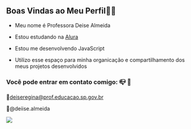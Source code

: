 ## Boas Vindas ao Meu Perfil🥰💚

- Meu nome é Professora Deise Almeida

* Estou estudando na [Alura](https://alura.com.br)
  
- Estou me desenvolvendo JavaScript
  
- Utilizo esse espaço para minha organicação e compartilhamento dos meus projetos desenvolvidos

### Você pode entrar em contato comigo: 📪 📧
📍deiseregina@prof.educacao.sp.gov.br
  
📍@deiise.almeida
  
  ![](https://media.tenor.com/lfRFDrMUjt8AAAAj/flying-kisses-dave-the-minion.gif)
  

